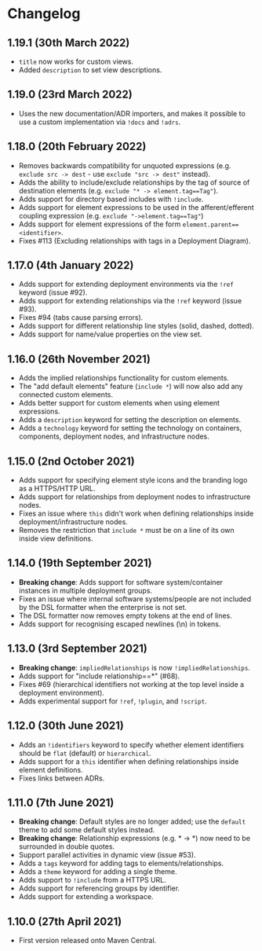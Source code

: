 # Changelog

## 1.19.1 (30th March 2022)

- `title` now works for custom views.
- Added `description` to set view descriptions.

## 1.19.0 (23rd March 2022)

- Uses the new documentation/ADR importers, and makes it possible to use a custom implementation via `!docs` and `!adrs`.

## 1.18.0 (20th February 2022)

- Removes backwards compatibility for unquoted expressions (e.g. `exclude src -> dest` - use `exclude "src -> dest"` instead).
- Adds the ability to include/exclude relationships by the tag of source of destination elements (e.g. `exclude "* -> element.tag==Tag"`).
- Adds support for directory based includes with `!include`.
- Adds support for element expressions to be used in the afferent/efferent coupling expression (e.g. `exclude "->element.tag==Tag"`)
- Adds support for element expressions of the form `element.parent==<identifier>`.
- Fixes #113 (Excluding relationships with tags in a Deployment Diagram).

## 1.17.0 (4th January 2022)

- Adds support for extending deployment environments via the `!ref` keyword (issue #92).
- Adds support for extending relationships via the `!ref` keyword (issue #93).
- Fixes #94 (tabs cause parsing errors).
- Adds support for different relationship line styles (solid, dashed, dotted).
- Adds support for name/value properties on the view set.

## 1.16.0 (26th November 2021)

- Adds the implied relationships functionality for custom elements.
- The "add default elements" feature (`include *`) will now also add any connected custom elements.
- Adds better support for custom elements when using element expressions.
- Adds a `description` keyword for setting the description on elements.
- Adds a `technology` keyword for setting the technology on containers, components, deployment nodes, and infrastructure nodes.

## 1.15.0 (2nd October 2021)

- Adds support for specifying element style icons and the branding logo as a HTTPS/HTTP URL.
- Adds support for relationships from deployment nodes to infrastructure nodes.
- Fixes an issue where `this` didn't work when defining relationships inside deployment/infrastructure nodes.
- Removes the restriction that `include *` must be on a line of its own inside view definitions.

## 1.14.0 (19th September 2021)

- __Breaking change__: Adds support for software system/container instances in multiple deployment groups.
- Fixes an issue where internal software systems/people are not included by the DSL formatter when the enterprise is not set.
- The DSL formatter now removes empty tokens at the end of lines.
- Adds support for recognising escaped newlines (\n) in tokens.

## 1.13.0 (3rd September 2021)

- __Breaking change__: `impliedRelationships` is now `!impliedRelationships`.
- Adds support for "include relationship==*" (#68).
- Fixes #69 (hierarchical identifiers not working at the top level inside a deployment environment).
- Adds experimental support for `!ref`, `!plugin`, and `!script`.

## 1.12.0 (30th June 2021)

- Adds an `!identifiers` keyword to specify whether element identifiers should be `flat` (default) or `hierarchical`.
- Adds support for a `this` identifier when defining relationships inside element definitions.
- Fixes links between ADRs.

## 1.11.0 (7th June 2021)

- __Breaking change__: Default styles are no longer added; use the `default` theme to add some default styles instead.
- __Breaking change__: Relationship expressions (e.g. * -> *) now need to be surrounded in double quotes.
- Support parallel activities in dynamic view (issue #53).
- Adds a `tags` keyword for adding tags to elements/relationships.
- Adds a `theme` keyword for adding a single theme.
- Adds support to `!include` from a HTTPS URL.
- Adds support for referencing groups by identifier.
- Adds support for extending a workspace.

## 1.10.0 (27th April 2021)

- First version released onto Maven Central.